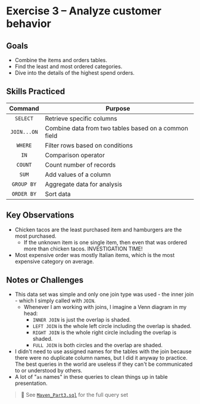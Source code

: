 # Exercise 3 – Analyze customer behavior

## Goals
- Combine the items and orders tables.
- Find the least and most ordered categories.
- Dive into the details of the highest spend orders.
  
## Skills Practiced
| Command     | Purpose                                |
|:-----------:|----------------------------------------|
| `SELECT`    | Retrieve specific columns      |
| `JOIN...ON`      | Combine data from two tables based on a common field        |
| `WHERE`     | Filter rows based on conditions |
|`IN`| Comparison operator|
|`COUNT`| Count number of records |
|`SUM`| Add values of a column |
| `GROUP BY`  | Aggregate data for analysis    |
| `ORDER BY`  | Sort data            |

## Key Observations
- Chicken tacos are the least purchased item and hamburgers are the most purchased.
  - If the unknown item is one single item, then even that was ordered more than chicken tacos. INVESTIGATION TIME!
- Most expensive order was mostly Italian items, which is the most expensive category on average. 

## Notes or Challenges
- This data set was simple and only one join type was used - the inner join - which I simply called with `JOIN`.
  - Whenever I am working with joins, I imagine a Venn diagram in my head:
    - `INNER JOIN` is just the overlap is shaded.
    - `LEFT JOIN` is the whole left circle including the overlap is shaded.
    - `RIGHT JOIN` is the whole right circle including the overlap is shaded.
    - `FULL JOIN` is both circles and the overlap are shaded.
- I didn't need to use assigned names for the tables with the join because there were no duplicate column names, but I did it anyway to practice. The best queries in the world are useless if they can't be communicated to or understood by others.
- A lot of "`as` names" in these queries to clean things up in table presentation.

> 📝 See [`Maven_Part3.sql`](../code/Maven_Part3.sql) for the full query set
